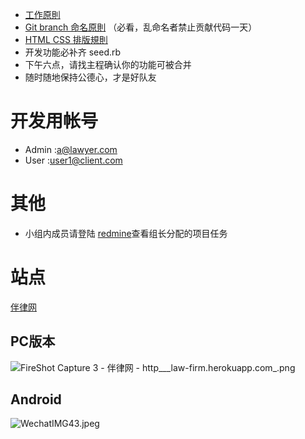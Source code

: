 * [工作原則](http://redmine.growthschool.com/projects/class-02/wiki/%E5%B7%A5%E4%BD%9C%E5%8E%9F%E5%89%87)
* [Git branch 命名原則](http://redmine.growthschool.com/projects/class-02/wiki/Git_%E5%8D%94%E4%BD%9C%E6%B5%81%E7%A8%8B) （必看，乱命名者禁止贡献代码一天）
* [HTML CSS 排版規則](http://redmine.growthschool.com/projects/class-02/wiki/HTML_CSS_%E5%8D%94%E4%BD%9C%E8%A6%8F%E5%89%87)
* 开发功能必补齐 seed.rb
* 下午六点，请找主程确认你的功能可被合并
* 随时随地保持公德心，才是好队友

# 开发用帐号

* Admin :a@lawyer.com
* User :user1@client.com

# 其他

* 小组内成员请登陆 [redmine](http://redmine.growthschool.com/projects/team-2-2/issues)查看组长分配的项目任务

# 站点

[伴律网](http://law-firm.herokuapp.com/)

## PC版本

![FireShot Capture 3 - 伴律网 - http___law-firm.herokuapp.com_.png](https://ooo.0o0.ooo/2016/12/04/58443a197758b.png)

## Android

![WechatIMG43.jpeg](https://ooo.0o0.ooo/2016/12/04/58443ad9d93ee.jpeg)

